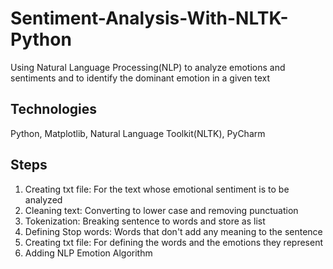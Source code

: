 # Sentiment-Analysis-With-NLTK-Python
Using Natural Language Processing(NLP) to analyze emotions and sentiments and to identify the dominant emotion in a given text 
## Technologies
Python, Matplotlib, Natural Language Toolkit(NLTK), PyCharm
## Steps
1. Creating txt file: For the text whose emotional sentiment is to be analyzed
3. Cleaning text: Converting to lower case and removing punctuation
4. Tokenization: Breaking sentence to words and store as list
5. Defining Stop words: Words that don't add any meaning to the sentence
6. Creating txt file: For defining the words and the emotions they represent
7. Adding NLP Emotion Algorithm
